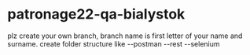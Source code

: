 # patronage22-qa-bialystok
plz create your own branch, branch name is first letter of your name and surname.
create folder structure like
--postman
--rest
--selenium
